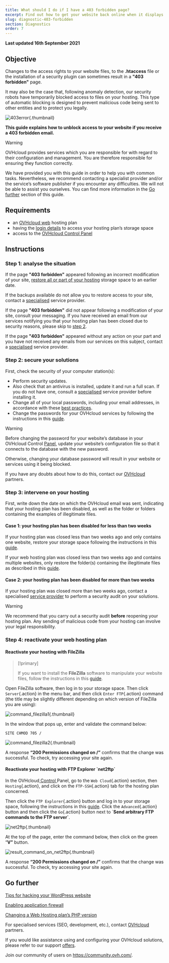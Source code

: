 ```yaml
---
title: What should I do if I have a 403 forbidden page?
excerpt: Find out how to get your website back online when it displays a 403 forbidden page
slug: diagnostic-403-forbidden
section: Diagnostics
order: 7
---
```


**Last updated 16th September 2021**

## Objective

Changes to the access rights to your website files, to the **.htaccess** file or the installation of a security plugin can sometimes result in a **"403 forbidden"** page.

It may also be the case that, following anomaly detection, our security robots have temporarily blocked access to files on your hosting. This type of automatic blocking is designed to prevent malicious code being sent to other entities and to protect you legally.

![403error](images/403error.png){.thumbnail}

**This guide explains how to unblock access to your website if you receive a 403 forbidden email.**

> [!warning]
>
> OVHcloud provides services which you are responsible for with regard to their configuration and management. You are therefore responsible for ensuring they function correctly.
>
> We have provided you with this guide in order to help you with common tasks. Nevertheless, we recommend contacting a specialist provider and/or the service’s software publisher if you encounter any difficulties. We will not be able to assist you ourselves. You can find more information in the [Go further](#gofurther) section of this guide.
>

## Requirements

- an [OVHcloud web](https://www.ovh.co.uk/web-hosting/) hosting plan
- having the [login details](../log-in-to-storage-ftp-web-hosting/#step-1-retrieve-your-login-information) to access your hosting plan’s storage space
- access to the [OVHcloud Control Panel](https://www.ovh.com/auth/?action=gotomanager&from=https://www.ovh.co.uk/&ovhSubsidiary=GB)

## Instructions

### Step 1: analyse the situation

If the page **"403 forbidden"** appeared following an incorrect modification of your site, [restore all or part of your hosting](../restauration-ftp-filezilla-espace-client/) storage space to an earlier date.

If the backups available do not allow you to restore access to your site, contact a [specialised](https://partner.ovhcloud.com/fr/) service provider.

If the page **"403 forbidden"** did not appear following a modification of your site, consult your messaging. If you have received an email from our services notifying you that your hosting plan has been closed due to security reasons, please skip to [step 2](#etape2).

If the page **"403 forbidden"** appeared without any action on your part and you have not received any emails from our services on this subject, contact a [specialised](https://partner.ovhcloud.com/fr/) service provider.

### Step 2: secure your solutions <a name="etape2"></a>

First, check the security of your computer station(s):

- Perform security updates.
- Also check that an antivirus is installed, update it and run a full scan. If you do not have one, consult a [specialised](https://partner.ovhcloud.com/fr/) service provider before installing it.
- Change all of your local passwords, including your email addresses, in accordance with these [best practices](../../../customer/gerer-son-mot-de-passe/#generer-un-bon-mot-de-passe).
- Change the passwords for your OVHcloud services by following the instructions in this [guide](../gerer-et-acceder-a-ses-mots-de-passe/).

> [!warning]
>
> Before changing the password for your website’s database in your OVHcloud Control [Panel](https://www.ovh.com/auth/?action=gotomanager&from=https://www.ovh.co.uk/&ovhSubsidiary=GB), update your website’s configuration file so that it connects to the database with the new password.
>
> Otherwise, changing your database password will result in your website or services using it being blocked.
>
> If you have any doubts about how to do this, contact our [OVHcloud](https://partner.ovhcloud.com/fr/) partners.
>

### Step 3: intervene on your hosting

First, write down the date on which the OVHcloud email was sent, indicating that your hosting plan has been disabled, as well as the folder or folders containing the examples of illegitimate files.

#### Case 1: your hosting plan has been disabled for less than two weeks

If your hosting plan was closed less than two weeks ago and only contains one website, restore your storage space following the instructions in this [guide](../restauration-ftp-filezilla-espace-client/#restaurer-lespace-de-stockage-depuis-lespace-client).

If your web hosting plan was closed less than two weeks ago and contains multiple websites, only restore the folder(s) containing the illegitimate files as described in this [guide](../restauration-ftp-filezilla-espace-client/#restaurer-un-fichier-depuis-un-logiciel-ou-une-interface).

#### Case 2: your hosting plan has been disabled for more than two weeks

If your hosting plan was closed more than two weeks ago, contact a specialised [service provider](https://partner.ovhcloud.com/fr/) to perform a security audit on your solutions. 

> [!warning]
>
> We recommend that you carry out a security audit **before** reopening your hosting plan. Any sending of malicious code from your hosting can involve your legal responsibility.
>

### Step 4: reactivate your web hosting plan

#### Reactivate your hosting with FileZilla

> [!primary]
>
> If you want to install the **FileZilla** software to manipulate your website files, follow the instructions in this [guide](../mutualise-guide-utilisation-filezilla/).
>

Open FileZilla software, then log in to your storage space. Then click `Server`{.action} in the menu bar, and then click `Enter FTP`{.action} command (the title may be slightly different depending on which version of FileZilla you are using):

![command_filezilla1](images/command_filezilla1.png){.thumbnail}

In the window that pops up, enter and validate the command below:

```
SITE CHMOD 705 /
```

![command_filezilla2](images/command_filezilla2.png){.thumbnail}

A response **“200 Permissions changed on /”** confirms that the change was successful. To check, try accessing your site again.

#### Reactivate your hosting with FTP Explorer \`net2ftp\`

In the OVHcloud[ Control ](https://www.ovh.com/auth/?action=gotomanager&from=https://www.ovh.co.uk/&ovhSubsidiary=GB)Panel, go to the `Web Cloud`{.action} section, then `Hosting`{.action}, and click on the `FTP-SSH`{.action} tab for the hosting plan concerned.

Then click the `FTP Explorer`{.action} button and log in to your storage space, following the instructions in this [guide](../connexion-espace-stockage-ftp-hebergement-web/#1-connexion-via-le-ftp-explorer). Click the `Advanced`{.action} button and then click the `Go`{.action} button next to \`**Send arbitrary FTP commands to the FTP server\`**.

![net2ftp](images/net2ftp.png){.thumbnail}

At the top of the page, enter the command below, then click on the green “**V”** button.

![result_command_on_net2ftp](images/result_command_on_net2ftp.png){.thumbnail}

A response **“200 Permissions changed on /”** confirms that the change was successful. To check, try accessing your site again.

## Go further <a name="gofurther"></a>

[Tips for hacking your WordPress website](../piratage-de-votre-site-wordpress-conseils-et-cas-dusages/)

[Enabling application firewall](../activation-pare-feu-applicatif/)

[Changing a Web Hosting plan’s PHP version](../configurer-le-php-sur-son-hebergement-web-mutu-2014/)

For specialised services (SEO, development, etc.), contact [OVHcloud](https://partner.ovhcloud.com/fr/) partners.

If you would like assistance using and configuring your OVHcloud solutions, please refer to our support [offers](https://www.ovhcloud.com/fr/support-levels/).

Join our community of users on <https://community.ovh.com/>.